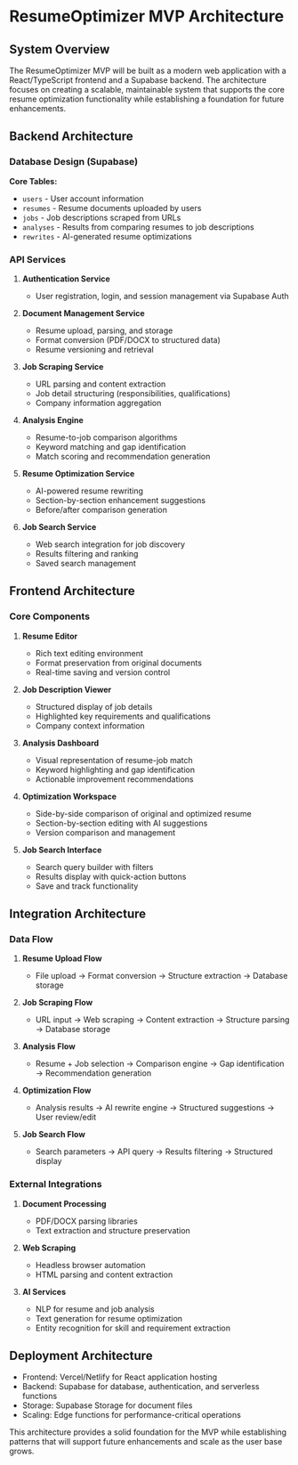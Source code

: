# ResumeOptimizer MVP Architecture

## System Overview

The ResumeOptimizer MVP will be built as a modern web application with a React/TypeScript frontend and a Supabase backend. The architecture focuses on creating a scalable, maintainable system that supports the core resume optimization functionality while establishing a foundation for future enhancements.

## Backend Architecture

### Database Design (Supabase)

**Core Tables:**
- `users` - User account information
- `resumes` - Resume documents uploaded by users
- `jobs` - Job descriptions scraped from URLs
- `analyses` - Results from comparing resumes to job descriptions
- `rewrites` - AI-generated resume optimizations 

### API Services

1. **Authentication Service**
   - User registration, login, and session management via Supabase Auth

2. **Document Management Service**
   - Resume upload, parsing, and storage
   - Format conversion (PDF/DOCX to structured data)
   - Resume versioning and retrieval

3. **Job Scraping Service**
   - URL parsing and content extraction
   - Job detail structuring (responsibilities, qualifications)
   - Company information aggregation

4. **Analysis Engine**
   - Resume-to-job comparison algorithms
   - Keyword matching and gap identification
   - Match scoring and recommendation generation

5. **Resume Optimization Service**
   - AI-powered resume rewriting
   - Section-by-section enhancement suggestions
   - Before/after comparison generation

6. **Job Search Service**
   - Web search integration for job discovery
   - Results filtering and ranking
   - Saved search management

## Frontend Architecture

### Core Components

1. **Resume Editor**
   - Rich text editing environment
   - Format preservation from original documents
   - Real-time saving and version control

2. **Job Description Viewer**
   - Structured display of job details
   - Highlighted key requirements and qualifications
   - Company context information

3. **Analysis Dashboard**
   - Visual representation of resume-job match
   - Keyword highlighting and gap identification
   - Actionable improvement recommendations

4. **Optimization Workspace**
   - Side-by-side comparison of original and optimized resume
   - Section-by-section editing with AI suggestions
   - Version comparison and management

5. **Job Search Interface**
   - Search query builder with filters
   - Results display with quick-action buttons
   - Save and track functionality

## Integration Architecture

### Data Flow

1. **Resume Upload Flow**
   - File upload → Format conversion → Structure extraction → Database storage

2. **Job Scraping Flow**
   - URL input → Web scraping → Content extraction → Structure parsing → Database storage

3. **Analysis Flow**
   - Resume + Job selection → Comparison engine → Gap identification → Recommendation generation

4. **Optimization Flow**
   - Analysis results → AI rewrite engine → Structured suggestions → User review/edit

5. **Job Search Flow**
   - Search parameters → API query → Results filtering → Structured display

### External Integrations

1. **Document Processing**
   - PDF/DOCX parsing libraries
   - Text extraction and structure preservation

2. **Web Scraping**
   - Headless browser automation
   - HTML parsing and content extraction

3. **AI Services**
   - NLP for resume and job analysis
   - Text generation for resume optimization
   - Entity recognition for skill and requirement extraction

## Deployment Architecture

- Frontend: Vercel/Netlify for React application hosting
- Backend: Supabase for database, authentication, and serverless functions
- Storage: Supabase Storage for document files
- Scaling: Edge functions for performance-critical operations

This architecture provides a solid foundation for the MVP while establishing patterns that will support future enhancements and scale as the user base grows.